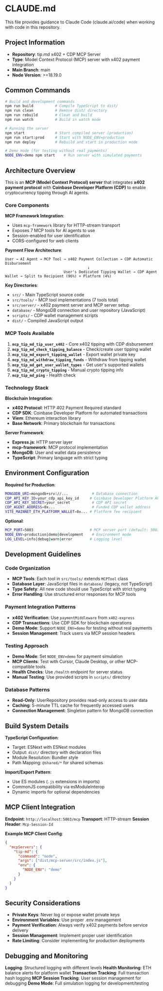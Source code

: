 # CLAUDE.md

This file provides guidance to Claude Code (claude.ai/code) when working with code in this repository.

## Project Information
- **Repository**: tip.md x402 + CDP MCP Server  
- **Type**: Model Context Protocol (MCP) server with x402 payment integration
- **Main Branch**: main
- **Node Version**: >=18.19.0

## Common Commands

```bash
# Build and development commands
npm run build          # Compile TypeScript to dist/
npm run clean          # Remove dist/ directory  
npm run rebuild        # Clean and build
npm run watch          # Build in watch mode

# Running the server
npm start              # Start compiled server (production)
npm run start:prod     # Start with NODE_ENV=production
npm run deploy         # Rebuild and start in production mode

# Demo mode (for testing without real payments)
NODE_ENV=demo npm start    # Run server with simulated payments
```

## Architecture Overview

This is an **MCP (Model Context Protocol) server** that integrates **x402 payment protocol** with **Coinbase Developer Platform (CDP)** to enable cryptocurrency tipping through AI agents.

### Core Components

**MCP Framework Integration**:
- Uses `mcp-framework` library for HTTP-stream transport
- Exposes 7 MCP tools for AI agents to use
- Session-enabled for user identification
- CORS-configured for web clients

**Payment Flow Architecture**:
```
User → AI Agent → MCP Tool → x402 Payment Collection → CDP Automatic Disbursement
                                      ↓
                           User's Dedicated Tipping Wallet → CDP Agent Wallet → Split to Recipient (96%) + Platform (4%)
```

**Key Directories**:
- `src/` - Main TypeScript source code
- `src/tools/` - MCP tool implementations (7 tools total)
- `src/server/` - x402 payment server and MCP server setup
- `database/` - MongoDB connection and user repository (JavaScript)
- `scripts/` - CDP wallet management scripts
- `dist/` - Compiled JavaScript output

### MCP Tools Available

1. **`mcp_tip_md_tip_user_x402`** - Core x402 tipping with CDP disbursement
2. **`mcp_tip_md_check_tipping_balance`** - Check/create user tipping wallet
3. **`mcp_tip_md_export_tipping_wallet`** - Export wallet private key
4. **`mcp_tip_md_withdraw_tipping_funds`** - Withdraw from tipping wallet
5. **`mcp_tip_md_get_user_wallet_types`** - Get user's supported wallets
6. **`mcp_tip_md_crypto_tipping`** - Manual crypto tipping info
7. **`mcp_tip_md_ping`** - Health check

### Technology Stack

**Blockchain Integration**:
- **x402 Protocol**: HTTP 402 Payment Required standard
- **CDP SDK**: Coinbase Developer Platform for automated transactions
- **Viem**: Ethereum interaction library
- **Base Network**: Primary blockchain for transactions

**Server Framework**:
- **Express.js**: HTTP server layer
- **mcp-framework**: MCP protocol implementation
- **MongoDB**: User and wallet data persistence
- **TypeScript**: Primary language with strict typing

## Environment Configuration

**Required for Production**:
```bash
MONGODB_URI=mongodb+srv://...           # Database connection
CDP_API_KEY_ID=your_cdp_api_key_id     # Coinbase Developer Platform API
CDP_API_KEY_SECRET=your_secret          # CDP API secret
CDP_AGENT_ADDRESS=0x...                 # Funded CDP wallet address
VITE_MAINNET_ETH_PLATFORM_WALLET=0x... # Platform fee recipient
```

**Optional**:
```bash
MCP_PORT=5003                          # MCP server port (default: 5003)
NODE_ENV=production|demo|development    # Environment mode
LOG_LEVEL=info|debug|warn|error        # Logging level
```

## Development Guidelines

### Code Organization
- **MCP Tools**: Each tool in `src/tools/` extends `MCPTool` class
- **Database Layer**: JavaScript files in `database/` (legacy, not TypeScript)
- **Type Safety**: All new code should use TypeScript with strict typing
- **Error Handling**: Use structured error responses for MCP tools

### Payment Integration Patterns
- **x402 Verification**: Use `paymentMiddleware` from `x402-express`
- **CDP Transactions**: Use CDP SDK for blockchain operations
- **Demo Mode**: Support `NODE_ENV=demo` for testing without real payments
- **Session Management**: Track users via MCP session headers

### Testing Approach
- **Demo Mode**: Set `NODE_ENV=demo` for payment simulation
- **MCP Clients**: Test with Cursor, Claude Desktop, or other MCP-compatible tools
- **Health Checks**: Use `/health` endpoint for server status
- **Manual Testing**: Use provided scripts in `scripts/` directory

### Database Patterns
- **Read-Only**: UserRepository provides read-only access to user data
- **Caching**: 5-minute TTL cache for frequently accessed users
- **Connection Management**: Singleton pattern for MongoDB connection

## Build System Details

**TypeScript Configuration**:
- Target: ESNext with ESNext modules
- Output: `dist/` directory with declaration files
- Module Resolution: Bundler style
- Path Mapping: `@shared/*` for shared schemas

**Import/Export Pattern**:
- Use ES modules (`.js` extensions in imports)
- CommonJS compatibility via esModuleInterop
- Dynamic imports for optional dependencies

## MCP Client Integration

**Endpoint**: `http://localhost:5003/mcp`
**Transport**: HTTP-stream
**Session Header**: `Mcp-Session-Id`

**Example MCP Client Config**:
```json
{
  "mcpServers": {
    "tip-md": {
      "command": "node",
      "args": ["dist/mcp-server/src/index.js"],
      "env": {
        "NODE_ENV": "demo"
      }
    }
  }
}
```

## Security Considerations

- **Private Keys**: Never log or expose wallet private keys
- **Environment Variables**: Use proper .env management
- **Payment Verification**: Always verify x402 payments before service delivery
- **Session Management**: Implement proper user identification
- **Rate Limiting**: Consider implementing for production deployments

## Debugging and Monitoring

**Logging**: Structured logging with different levels
**Health Monitoring**: ETH balance alerts for platform wallet
**Transaction Tracking**: Full transaction hash logging
**MCP Session Tracking**: User session management for debugging
**Demo Mode**: Full simulation logging for development/testing
